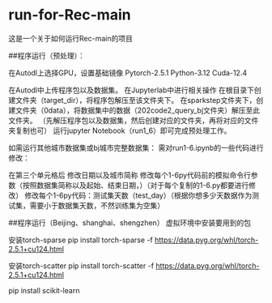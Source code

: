 # run-for-Rec-main
这是一个关于如何运行Rec-main的项目

##程序运行（预处理）：

在Autodl上选择GPU，设置基础镜像
Pytorch-2.5.1
Python-3.12
Cuda-12.4

在Autodl中上传程序包以及数据集。
在Jupyterlab中进行相关操作
在根目录下创建文件夹（target_dir），将程序包解压至该文件夹下。
在sparkstep文件夹下，创建文件夹（0data），将数据集中的数据（202code2_query_bj文件夹）解压至此文件夹。
（先解压程序包以及数据集，然后创建对应的文件夹，再将对应的文件夹复制也可）
运行jupyter Notebook（run1_6）即可完成预处理工作。

如需运行其他城市数据集或bj城市完整数据集：
需对run1-6.ipynb的一些代码进行修改：

在第三个单元格后 修改日期以及城市简称
修改每个1-6py代码前的模拟命令行参数（按照数据集简称以及起始、结束日期，）（对于每个复制的1-6.py都要进行修改）
修改每个1-6py代码：测试集天数（test_day）（根据你想多少天数据作为测试集，需要小于数据集天数，不然训练集为空集）

##程序运行（Beijing、shanghai、shengzhen）
虚拟环境中安装要用到的包

安装torch-sparse
pip install torch-sparse -f https://data.pyg.org/whl/torch-2.5.1+cu124.html

安装torch-scatter
pip install torch-scatter -f https://data.pyg.org/whl/torch-2.5.1+cu124.html

pip install scikit-learn
